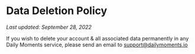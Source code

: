 # Data Deletion Policy

*Last updated: September 28, 2022*

If you wish to delete your account & all associated data permanently in any Daily Moments service,
please send an email to support@dailymoments.io
